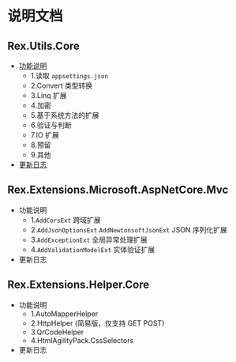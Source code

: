 # 说明文档

## Rex.Utils.Core
* [功能说明](rex.utils.core.md "功能说明")
    * 1.读取 `appsettings.json`
    * 2.Convert 类型转换
    * 3.Linq 扩展
    * 4.加密
    * 5.基于系统方法的扩展
    * 6.验证与判断
    * 7.IO 扩展
    * 8.预留
    * 9.其他
* [更新日志](rex.utils.core.changelog.md "更新日志")


## Rex.Extensions.Microsoft.AspNetCore.Mvc
* 功能说明
    * 1.`AddCorsExt` 跨域扩展
    * 2.`AddJsonOptionsExt` `AddNewtonsoftJsonExt` JSON 序列化扩展
    * 3.`AddExceptionExt` 全局异常处理扩展
    * 4.`AddValidationModelExt` 实体验证扩展
* 更新日志


## Rex.Extensions.Helper.Core
* 功能说明
    * 1.AutoMapperHelper
    * 2.HttpHelper (简易版，仅支持 GET POST)
    * 3.QrCodeHelper
    * 4.HtmlAgilityPack.CssSelectors
* 更新日志

